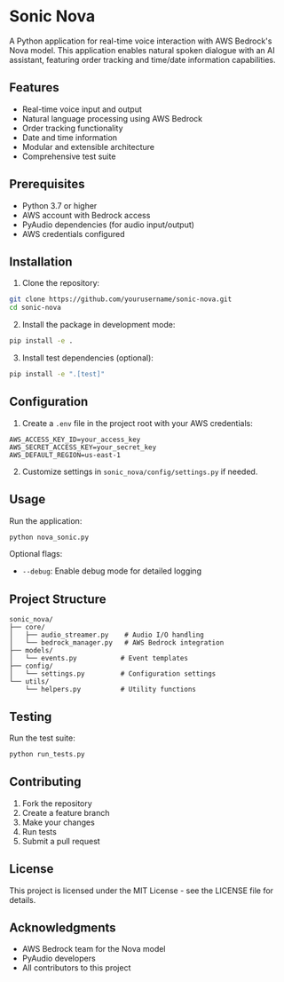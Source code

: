 # Sonic Nova

A Python application for real-time voice interaction with AWS Bedrock's Nova model. This application enables natural spoken dialogue with an AI assistant, featuring order tracking and time/date information capabilities.

## Features

- Real-time voice input and output
- Natural language processing using AWS Bedrock
- Order tracking functionality
- Date and time information
- Modular and extensible architecture
- Comprehensive test suite

## Prerequisites

- Python 3.7 or higher
- AWS account with Bedrock access
- PyAudio dependencies (for audio input/output)
- AWS credentials configured

## Installation

1. Clone the repository:
```bash
git clone https://github.com/yourusername/sonic-nova.git
cd sonic-nova
```

2. Install the package in development mode:
```bash
pip install -e .
```

3. Install test dependencies (optional):
```bash
pip install -e ".[test]"
```

## Configuration

1. Create a `.env` file in the project root with your AWS credentials:
```
AWS_ACCESS_KEY_ID=your_access_key
AWS_SECRET_ACCESS_KEY=your_secret_key
AWS_DEFAULT_REGION=us-east-1
```

2. Customize settings in `sonic_nova/config/settings.py` if needed.

## Usage

Run the application:
```bash
python nova_sonic.py
```

Optional flags:
- `--debug`: Enable debug mode for detailed logging

## Project Structure

```
sonic_nova/
├── core/
│   ├── audio_streamer.py    # Audio I/O handling
│   └── bedrock_manager.py   # AWS Bedrock integration
├── models/
│   └── events.py           # Event templates
├── config/
│   └── settings.py         # Configuration settings
└── utils/
    └── helpers.py          # Utility functions
```

## Testing

Run the test suite:
```bash
python run_tests.py
```

## Contributing

1. Fork the repository
2. Create a feature branch
3. Make your changes
4. Run tests
5. Submit a pull request

## License

This project is licensed under the MIT License - see the LICENSE file for details.

## Acknowledgments

- AWS Bedrock team for the Nova model
- PyAudio developers
- All contributors to this project 
